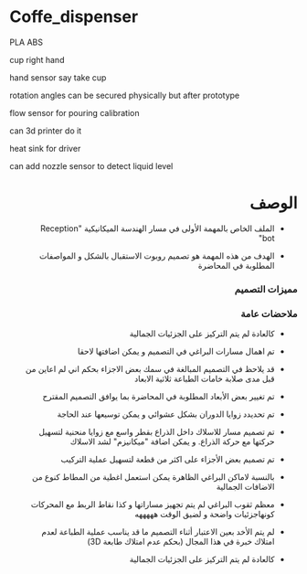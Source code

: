# Coffe_dispenser

PLA ABS

cup right hand

hand sensor say take cup

rotation angles can be secured physically but after prototype

flow sensor for pouring calibration

can 3d printer do it

heat sink for driver

can add nozzle sensor to detect liquid level



<h1 dir="rtl"> الوصف </h1>

<div dir="rtl">

- الملف الخاص بالمهمة الأولى في مسار الهندسة الميكانيكية  "Reception bot"

- الهدف من هذه المهمة هو تصميم روبوت الاستقبال بالشكل و المواصفات المطلوبة في المحاضرة


</div>

<h3 dir="rtl"> مميزات التصميم </h3>

<div dir="rtl">
  

<h3 dir="rtl"> ملاحضات عامة </h3>

- كالعادة لم يتم التركيز على الجزئيات الجمالية 
- تم اهمال مسارات البراغي في التصميم و يمكن اضافتها لاحقا
- قد يلاحظ في التصميم المبالغة في سمك بعض الاجزاء بحكم اني لم اعاين من قبل مدى صلابة خامات الطباعة ثلاثية الابعاد

  </div>

<div dir="rtl">
  
- تم تغيير بعض الأبعاد المطلوبة في المحاضرة بما يوافق التصميم المقترح
- تم تحديدد زوايا الدوران بشكل عشوائي و يمكن توسيعها عند الحاجة
- تم تصميم مسار للاسلاك داخل الذراع بقطر واسع مع زوايا منحنية لتسهيل حركتها مع حركة الذراع. و يمكن اضافة "ميكانيزم" لشد الاسلاك
- تم تصميم بعض الأجزاء على اكثر من قطعة لتسهيل عملية التركيب
- بالنسبة  لاماكن البراغي الظاهرة يمكن استعمل اغطية من المطاط كنوع من الاضافات الجمالية
- معظم ثقوب البراغي لم يتم تجهيز مساراتها و كذا نقاط الربط مع المحركات كونهاجزئيات واضحة و لضيق الوقت هههههه
- لم يتم الأخد بعين الاعتبار أثناء التصميم ما قد يناسب عملية الطباعة لعدم امتلاك خبرة  في هذا المجال (بحكم عدم امتلاك طابعة 3D)
- كالعادة لم يتم التركيز على الجزئيات الجمالية
  
  
  
  </div>
